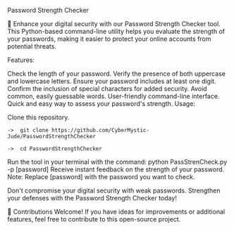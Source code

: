 Password Strength Checker

🔐 Enhance your digital security with our Password Strength Checker tool. This Python-based command-line utility helps you evaluate the strength of your passwords, making it easier to protect your online accounts from potential threats.

Features:

Check the length of your password.
Verify the presence of both uppercase and lowercase letters.
Ensure your password includes at least one digit.
Confirm the inclusion of special characters for added security.
Avoid common, easily guessable words.
User-friendly command-line interface.
Quick and easy way to assess your password's strength.
Usage:

Clone this repository.

    ->  git clone https://github.com/CyberMystic-Jude/PasswordStrengthChecker
    
    ->  cd PasswordStrengthChecker
    
Run the tool in your terminal with the command: python PassStrenCheck.py -p [password]
Receive instant feedback on the strength of your password.
Note: Replace [password] with the password you want to check.

Don't compromise your digital security with weak passwords. Strengthen your defenses with the Password Strength Checker today!

🚀 Contributions Welcome! If you have ideas for improvements or additional features, feel free to contribute to this open-source project.
